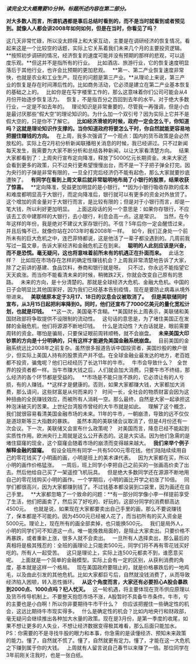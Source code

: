 ***读完全文大概需要10分钟。标题所述内容在第二部分。***  
  
  
**对大多数人而言，所谓机遇都是事后总结时看到的，而不是当时就看到或者预见到。就像人人都会讲2008年如何如何，但是在当时，你看见了吗？**
  
  
这几天非常忙碌，所以没太顾得上和大家互动，主要是在调研经济的恢复情况。看起来这是一个比较空的话题，实际上它关系着我们未来几个月的主要投资逻辑。
 
**按照初步调研的情况，经济恢复的速度可能并没有预期的那样的悲观，可以适度乐观。**但这并不是指所有的行业。
 
比如酒店、旅游行业，它的恢复速度明显落后于其他行业，也许会比预期的更加悲观。
 
**第一、第二产业恢复速度非常快，也就是农业和工业生产。现在的问题是第三产业。**从理论上来说，第三产业的恢复是存在时间滞后性的。比如商务活动，它必须是建立在第二产业基本恢复的基础之上的。
 
比如你是在写字楼里工作的，那么这意味着你们公司可能会从4月份开始逐步恢复活力。
 
恢复，不是指百分之百回到去年的水平。对于绝大多数行业，一定是不如去年的。
 
理论知识是非常重要的，尽管我一再强调，但是小白是最讨厌那些“假大空”的理论知识的。为什么加一个双引号？因为实际上它并不是假大空的，只是你不了解它。
 
**比如经济滑坡的时候，政府一定会怎么干，你知道吗？这就是理论知识作支撑的。当你知道政府将要怎么干时，你自然就能更容易地把握住赚钱的方向。**
 
在上周，我多次强调了一个观点：国内的货币政策是会必然放松的。实际上在2月初分析新闻联播相关消息的时候，我已经讲过。只不过新闻每天发生，我需要为大家不断分析和总结各种新闻，以让大家看清楚方向。
 
结果大家都看到了：上周央行宣布定向降准，释放了5000亿元长期资金。未来大家还会看到更多的政策，只不过央行更希望慢慢出台，而不是一下子把子弹全打完。因为央行的子弹是非常有限的，一旦全打完后经济仍不能有起色，那么大家就要抄底遭殃了。
 
**有同学在看到上周文章后就非常聪明地布局了小银行的股票，结果收获了惊喜。**
 
**定向降准，受益更加明显的是小银行。**因为小银行吸收存款的成本和难度都明显高于大银行，而定向降准后，银行就可以有更多的资金对外放贷了。这个增加的资金量对于大银行而言，是比较有限的；但是对于小银行而言，却是一笔大钱，所以利好更加明显。
 
上面这段话的另一个意思是：如果你存银行，不应该去工农中建那样的大银行，去小银行，利息会高一点。这是常识。
 
当然，在今年这样的年份，我是绝对不建议大家存银行的。不信？5年后你一定会醒悟过来，并且后悔不已，就像你站在2013年时看2008年一样。
 
如今，我们正身处一个前所未有的巨大危机之中，连巴菲特都说，这是他活了一辈子都没遇到的。几周前我写过一篇文章，告诉大家经济和金融危机正在到来。
 
**聪明的人此刻应该是兴奋，而不是恐慌。毫无疑问，这也将意味着前所未有的机遇正在扑面而来。**
 
此话怎样？
 
比如现在市场存在怎样的确定性赚钱机会？上周我非常清楚地告诉了大家，除了之前讲的基建、食品饮料，券商和银行就是呀。
 
只不过，你永远不能指望它天天疯涨。而当你不能看清未来的时候，稍微跌2天，你就会改变自己原有的思路。
 
未来的方向，是十分清楚的。那就是全球经济大危机、金融大危机。中国的日子会明显比其他国家好，因为我们已经基本告别疫情，现在是要防止病毒从境外带进来。
 
**美联储原本定于3月17、18日的议息会议被取消了。**
 
**但是美联储同时宣布，从3月15日起把利率降到0。同时，他们还宣布了7000亿美元的量化宽松计划，也就是印钱。**
 
**这一次，美国毫不含糊。**美国财长上周表示，美联储和美国财政部将争取提供不设限制的流动性。
 
这句话的意思是，为了堵住美国正在发酵的金融危机，他们将源源不断地印钱。
 
什么是流动性？大白话就是，眼前需要周转的资金。哪怕是骗局，只要保证眼前周转顺畅，就不会崩盘。
 
**未来美国大印钞票的方向是十分明确的，只有这样才能避免美国金融系统崩盘。**
 
目前美国的金融系统远比2008年之前复杂。虽然很多报道告诉中国投资者，美国炒股的散户很少，但实际上美国人持有的股票资产并不低。在全球金融业最发达的地方，老百姓都不投资，骗鬼呢？他们已经经历了长达11年的牛市。
 
牛市会导致什么？
 
全世界的投资者都一样。当牛市赚大钱之后，人们就会加大消费。只要牛市不终结，那么经济的各个环节都是受益的。
 
**市场是不能只涨不跌的，它必须让有的人亏损，有的人赚钱。**这样才是健康的。否则，如果大家都赚大钱，大家都加大消费，那么请问，这些财富是从何而来的？
 
时间一长，全社会的物质财富会因为这种扭曲的全民赚钱效应，而被所有人消耗一空。那么最终，自然是大家一起承担这种泡沫破灭的苦果。上世纪台湾股市曾经的大牛市就是如此。
 
理解了这个概念，我们就很容易看清美国金融市场的未来。11年的牛市，一朝崩溃，导致的远不仅仅是道琼斯等三大指数的暴跌。
 
虽然本周的美联储会议取消了，但是4月份还有一次会议。下一次，美联储又会宣布什么政策呢？
 
对美国而言，降息已经不能起到实质性作用。欧洲央行上周就是这么公开表态的。这是大实话。因为他们急需的是堵住窟窿的现金，这个窟窿会随着市场的崩溃而变得越来越大。
 
**我们来举个例子解释金融的窟窿。**
 
假设全班所有同学一共有5000元零花钱。他们陆陆续续用自己的零花钱买了小明画的画，小明是班上的美术课代表。
 
因为大家都在买，所以小明的画作价格猛涨。
 
一周后，班上同学小李把自己之前买的一张画高价卖了出去。然后他给自己买了一架遥控飞机玩具。
 
但是绝大多数同学还在源源不断地用自己的零花钱购买小明的画作。一个学期后，小明的画比开学之初涨了10倍。
 
同学们都很高兴，因为大家都赚到钱了。不过钱基本都没装到口袋里，因为画还在自己手里。
 
**大家都忽略了一个致命的问题：**有一部分同学像小李一样提前享受了生活，他们把画卖了，然后买了好吃的、好玩的。这部分同学的消费额高达4500元。
 
也就是说，如果现在大家都要卖出自己手里的画，那么不要说赚钱了，保本都是不可能的。因为4500元已经被人花了，而当初所有的买入资金是5000元。理论上，现在所有的画全部卖掉，也只能换500元。
 
我们是局外人，小明的同学们可不知道这一点。唯一能挽救局面的，是阻止大家卖出。只要价格不再暴跌，或者重新上涨，很多人就不会卖出。
 
一旦所有人选择卖出，那么最后的真相将是极其残忍的：全班的画理论上只能卖500元，同学们将不再有零花钱买好吃的。所有人一起受苦。
 
这只是理论上，实际上连500元都卖不到，谁愿意买呢。
 
上面就是一个简单的金融模型。实际上会有一定的区别，从获利消费的角度，基本就是这样一个格局。
 
现在美国政府要阻止的，就是价格暴跌后的一地鸡毛，以及由此引发的其他危机。比如大家都巨亏后，自然就没钱消费了，从而导致经济陷入困顿，转入恶性循环。
 
**从这个角度而言，大家还有必要担心A股会暴跌到2000点、1000点吗？杞人忧天。**
 
这一轮机遇，将主要体现在货币供应原理以及货币传导机制上。不要整天抱怨市场不涨，A股暂时不具备牛市条件。牛市，亏的主要也是小白啊！所以你非要期待牛市干什么？
 
你应该把握住一些确定性的机会，这远比期待牛市现实得多。
 
什么是确定性的机会？比如内地央行和财政部，毫无疑问会继续推出各种加大水量的政策。现在是3月份，是第一季度的收尾，如果不想让更多的人失业，不想让经济数据变得极其难看，那么后面只能加水。
 
PS：你需要的不是寻找牛股的眼力和本事，你急需的是读懂经济、预知未来政策的能力。懂了，自然就不慌了。懂了，自然就更有定力。懂了，才能在这一大危机之下赚到属于你的大钱。
 
上周就有人留言说自己春节以来赚了一倍。那位同学在3年前刚关注我时，也是一张白纸。
  
